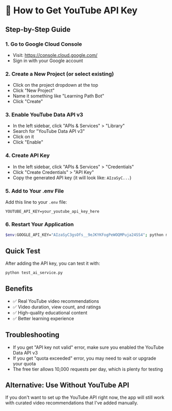 # 🎥 How to Get YouTube API Key

## Step-by-Step Guide

### 1. Go to Google Cloud Console
- Visit: https://console.cloud.google.com/
- Sign in with your Google account

### 2. Create a New Project (or select existing)
- Click on the project dropdown at the top
- Click "New Project"
- Name it something like "Learning Path Bot"
- Click "Create"

### 3. Enable YouTube Data API v3
- In the left sidebar, click "APIs & Services" > "Library"
- Search for "YouTube Data API v3"
- Click on it
- Click "Enable"

### 4. Create API Key
- In the left sidebar, click "APIs & Services" > "Credentials"
- Click "Create Credentials" > "API Key"
- Copy the generated API key (it will look like: `AIzaSyC...`)

### 5. Add to Your .env File
Add this line to your `.env` file:
```
YOUTUBE_API_KEY=your_youtube_api_key_here
```

### 6. Restart Your Application
```bash
$env:GOOGLE_API_KEY="AIzaSyC3gsOfs__9eJKYKFogPeWOQMPuja24SS4"; python main.py
```

## Quick Test
After adding the API key, you can test it with:
```bash
python test_ai_service.py
```

## Benefits
- ✅ Real YouTube video recommendations
- ✅ Video duration, view count, and ratings
- ✅ High-quality educational content
- ✅ Better learning experience

## Troubleshooting
- If you get "API key not valid" error, make sure you enabled the YouTube Data API v3
- If you get "quota exceeded" error, you may need to wait or upgrade your quota
- The free tier allows 10,000 requests per day, which is plenty for testing

## Alternative: Use Without YouTube API
If you don't want to set up the YouTube API right now, the app will still work with curated video recommendations that I've added manually. 